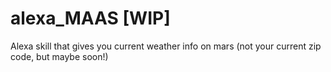 # alexa_MAAS [WIP]
Alexa skill that gives you current weather info on mars (not your current zip code, but maybe soon!)
